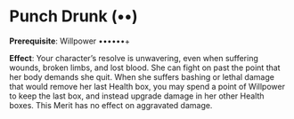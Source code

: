 # Punch Drunk (••) 
**Prerequisite**: Willpower ••••••+ 

**Effect**: Your character’s resolve is unwavering, even when suffering wounds, broken limbs, and lost blood. She can fight on past the point that her body demands she quit. When she suffers bashing or lethal damage that would remove her last Health box, you may spend a point of Willpower to keep the last box, and instead upgrade damage in her other Health boxes. This Merit has no effect on aggravated damage.